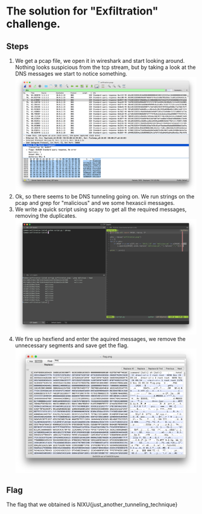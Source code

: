 # The solution for "Exfiltration" challenge.

## Steps
1. We get a pcap file, we open it in wireshark and start looking around. Nothing looks suspicious from the tcp stream, but by taking a look
at the DNS messages we start to notice something. ![wireshark](1.png)
2. Ok, so there seems to be DNS tunneling going on. We run strings on the pcap and grep for "malicious" and we some hexascii messages.
3. We write a quick script using scapy to get all the required messages, removing the duplicates. ![terminal](2.png)
4. We fire up hexfiend and enter the aquired messages, we remove the unnecessary segments and save get the flag. ![flag](3.png)

## Flag
The flag that we obtained is NIXU{just_another_tunneling_technique}
